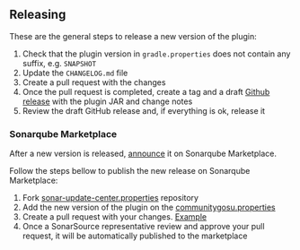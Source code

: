 ## Releasing
These are the general steps to release a new version of the plugin:

1. Check that the plugin version in `gradle.properties` does not contain any suffix, e.g. `SNAPSHOT`
2. Update the `CHANGELOG.md` file
3. Create a pull request with the changes
4. Once the pull request is completed, create a tag and a draft [Github release](https://docs.github.com/en/repositories/releasing-projects-on-github/about-releases) with the 
plugin JAR and change notes
5. Review the draft GitHub release and, if everything is ok, release it

### Sonarqube Marketplace
After a new version is released, [announce](https://community.sonarsource.com/t/deploying-to-the-marketplace/35236#announcing-new-releases-2) it on Sonarqube Marketplace.

Follow the steps bellow to publish the new release on Sonarqube Marketplace:
1. Fork [sonar-update-center.properties](https://github.com/SonarSource/sonar-update-center-properties) repository
2. Add the new version of the plugin on the [communitygosu.properties](https://github.com/SonarSource/sonar-update-center-properties/blob/master/communitygosu.properties)
3. Create a pull request with your changes. [Example](https://github.com/SonarSource/sonar-update-center-properties/pull/490)
4. Once a SonarSource representative review and approve your pull request, it will be automatically published to the marketplace
